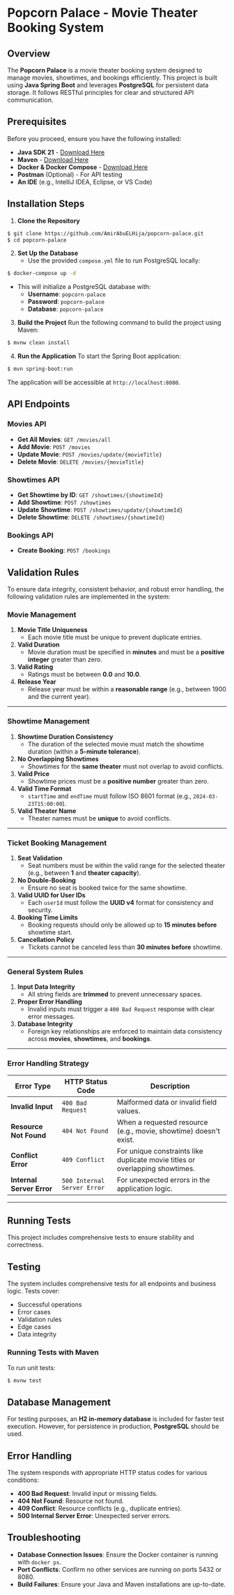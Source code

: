# Popcorn Palace - Movie Theater Booking System

## Overview

The **Popcorn Palace** is a movie theater booking system designed to manage movies, showtimes, and bookings efficiently. This project is built using **Java Spring Boot** and leverages **PostgreSQL** for persistent data storage. It follows RESTful principles for clear and structured API communication.

## Prerequisites

Before you proceed, ensure you have the following installed:

- **Java SDK 21** - [Download Here](https://www.oracle.com/java/technologies/downloads/#java21)
- **Maven** - [Download Here](https://maven.apache.org/download.cgi)
- **Docker & Docker Compose** - [Download Here](https://www.docker.com/products/docker-desktop)
- **Postman** (Optional) - For API testing
- **An IDE** (e.g., IntelliJ IDEA, Eclipse, or VS Code)

## Installation Steps

1. **Clone the Repository**

```bash
$ git clone https://github.com/AmirAbuELHija/popcorn-palace.git
$ cd popcorn-palace
```

2. **Set Up the Database**
    - Use the provided `compose.yml` file to run PostgreSQL locally:

```bash
$ docker-compose up -d
```

- This will initialize a PostgreSQL database with:
    - **Username**: `popcorn-palace`
    - **Password**: `popcorn-palace`
    - **Database**: `popcorn-palace`

3. **Build the Project** Run the following command to build the project using Maven:

```bash
$ mvnw clean install
```

4. **Run the Application** To start the Spring Boot application:

```bash
$ mvn spring-boot:run
```

The application will be accessible at `http://localhost:8080`.

## API Endpoints

### Movies API

- **Get All Movies**: `GET /movies/all`
- **Add Movie**: `POST /movies`
- **Update Movie**: `POST /movies/update/{movieTitle}`
- **Delete Movie**: `DELETE /movies/{movieTitle}`

### Showtimes API

- **Get Showtime by ID**: `GET /showtimes/{showtimeId}`
- **Add Showtime**: `POST /showtimes`
- **Update Showtime**: `POST /showtimes/update/{showtimeId}`
- **Delete Showtime**: `DELETE /showtimes/{showtimeId}`

### Bookings API

- **Create Booking**: `POST /bookings`

## Validation Rules
To ensure data integrity, consistent behavior, and robust error handling, the following validation rules are implemented in the system:

### Movie Management
1. **Movie Title Uniqueness**
    - Each movie title must be unique to prevent duplicate entries.
2. **Valid Duration**
    - Movie duration must be specified in **minutes** and must be a **positive integer** greater than zero.
3. **Valid Rating**
    - Ratings must be between **0.0** and **10.0**.
4. **Release Year**
    - Release year must be within a **reasonable range** (e.g., between 1900 and the current year).

---

### Showtime Management
1. **Showtime Duration Consistency**
    - The duration of the selected movie must match the showtime duration (within a **5-minute tolerance**).
2. **No Overlapping Showtimes**
    - Showtimes for the **same theater** must not overlap to avoid conflicts.
3. **Valid Price**
    - Showtime prices must be a **positive number** greater than zero.
4. **Valid Time Format**
    - `startTime` and `endTime` must follow ISO 8601 format (e.g., `2024-03-23T15:00:00`).
5. **Valid Theater Name**
    - Theater names must be **unique** to avoid conflicts.

---

### Ticket Booking Management
1. **Seat Validation**
    - Seat numbers must be within the valid range for the selected theater (e.g., between **1** and **theater capacity**).
2. **No Double-Booking**
    - Ensure no seat is booked twice for the same showtime.
3. **Valid UUID for User IDs**
    - Each `userId` must follow the **UUID v4** format for consistency and security.
4. **Booking Time Limits**
    - Booking requests should only be allowed up to **15 minutes before** showtime start.
5. **Cancellation Policy**
    - Tickets cannot be canceled less than **30 minutes before** showtime.

---

### General System Rules
1. **Input Data Integrity**
    - All string fields are **trimmed** to prevent unnecessary spaces.
2. **Proper Error Handling**
    - Invalid inputs must trigger a `400 Bad Request` response with clear error messages.
3. **Database Integrity**
    - Foreign key relationships are enforced to maintain data consistency across **movies**, **showtimes**, and **bookings**.

---

### Error Handling Strategy
| **Error Type** | **HTTP Status Code** | **Description** |
|----------------|----------------------|------------------|
| **Invalid Input** | `400 Bad Request` | Malformed data or invalid field values. |
| **Resource Not Found** | `404 Not Found` | When a requested resource (e.g., movie, showtime) doesn't exist. |
| **Conflict Error** | `409 Conflict` | For unique constraints like duplicate movie titles or overlapping showtimes. |
| **Internal Server Error** | `500 Internal Server Error` | For unexpected errors in the application logic. |

---

## Running Tests

This project includes comprehensive tests to ensure stability and correctness.

## Testing
The system includes comprehensive tests for all endpoints and business logic. Tests cover:
- Successful operations
- Error cases
- Validation rules
- Edge cases
- Data integrity

### Running Tests with Maven

To run unit tests:

```bash
$ mvnw test
```

## Database Management

For testing purposes, an **H2 in-memory database** is included for faster test execution. However, for persistence in production, **PostgreSQL** should be used.

## Error Handling

The system responds with appropriate HTTP status codes for various conditions:

- **400 Bad Request**: Invalid input or missing fields.
- **404 Not Found**: Resource not found.
- **409 Conflict**: Resource conflicts (e.g., duplicate entries).
- **500 Internal Server Error**: Unexpected server errors.


## Troubleshooting

- **Database Connection Issues**: Ensure the Docker container is running with `docker ps`.
- **Port Conflicts**: Confirm no other services are running on ports 5432 or 8080.
- **Build Failures**: Ensure your Java and Maven installations are up-to-date.

